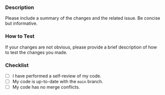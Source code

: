 ### Description

Please include a summary of the changes and the related issue. Be concise but informative.

### How to Test

If your changes are not obvious, please provide a brief description of how to test the changes you made.

### Checklist

- [ ] I have performed a self-review of my code.
- [ ] My code is up-to-date with the `main` branch.
- [ ] My code has no merge conflicts.
